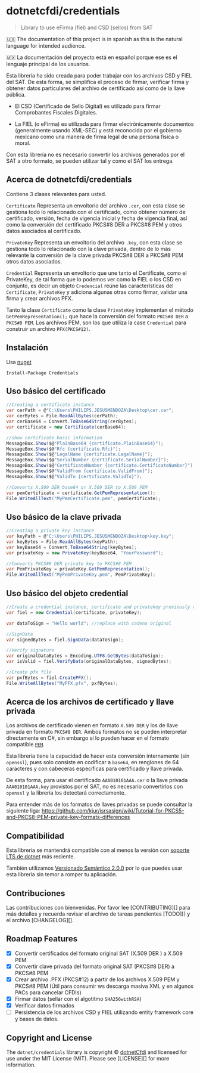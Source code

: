 # dotnetcfdi/credentials

> Library to use eFirma (fiel) and CSD (sellos) from SAT

:us: The documentation of this project is in spanish as this is the natural language for intended audience.

:mexico: La documentación del proyecto está en español porque ese es el lenguaje principal de los usuarios.

Esta librería ha sido creada para poder trabajar con los archivos CSD y FIEL del SAT. De esta forma,
se simplifica el proceso de firmar, verificar firma y obtener datos particulares del archivo de certificado
así como de la llave pública.

- El CSD (Certificado de Sello Digital) es utilizado para firmar Comprobantes Fiscales Digitales.

- La FIEL (o eFirma) es utilizada para firmar electrónicamente documentos (generalmente usando XML-SEC) y
  está reconocida por el gobierno mexicano como una manera de firma legal de una persona física o moral.

Con esta librería no es necesario convertir los archivos generados por el SAT a otro formato,
se pueden utilizar tal y como el SAT los entrega.

## Acerca de dotnetcfdi/credentials

Contiene 3 clases relevantes para usted.

`Certificate` Representa un envoltorio del archivo `.cer`, con esta clase se gestiona todo lo relacionado con el certificado, como obtener número de certificado, versión, fecha de vigencia inicial y fecha de vigencia final, así como la conversión del certificado PKCS#8 DER a PKCS#8 PEM y otros datos asociados al certificado. 

`PrivateKey` Representa un envoltorio del archivo `.key`, con esta clase se gestiona todo lo relacionado con la clave privada, dentro de lo más relevante la conversión de la clave privada PKCS#8 DER a PKCS#8 PEM otros datos asociados. 
 
`Credential` Representa un envoltorio que une tanto el Certificate, como el PrivateKey, de tal forma que lo podemos ver como la FIEL o los CSD en conjunto, es decir un objeto `Credencial` reúne las características del `Certificate`, `PrivateKey` y adiciona algunas otras como firmar, validar una firma y crear archivos PFX. 

Tanto la clase `Certificate` como la clase `PrivateKey` implementan el método `GetPemRepresentation();` que hace la conversión del formato  `PKCS#8 DER` a `PKCS#8 PEM`. Los archivos PEM, son los que utiliza la case `Credential` para construir un archivo `PFX(PKCS#12)`.

## Instalación

Usa [nuget](https://www.nuget.org/)

```shell
Install-Package Credentials
```

## Uso básico del certificado

```csharp
//Creating a certificate instance
var cerPath = @"C:\Users\PHILIPS.JESUSMENDOZA\Desktop\cer.cer";
var cerBytes = File.ReadAllBytes(cerPath);
var cerBase64 = Convert.ToBase64String(cerBytes);
var certificate = new Certificate(cerBase64);

//show certificate basic information
MessageBox.Show($@"PlainBase64 {certificate.PlainBase64}");
MessageBox.Show($@"Rfc {certificate.Rfc}");
MessageBox.Show($@"LegalName {certificate.LegalName}");
MessageBox.Show($@"SerialNumber {certificate.SerialNumber}");
MessageBox.Show($@"CertificateNumber {certificate.CertificateNumber}");
MessageBox.Show($@"ValidFrom {certificate.ValidFrom}");
MessageBox.Show($@"ValidTo {certificate.ValidTo}");

//Converts X.509 DER base64 or X.509 DER to X.509 PEM
var pemCertificate = certificate.GetPemRepresentation();
File.WriteAllText("MyPemCertificate.pem", pemCertificate);

```

## Uso básico de la clave privada

```csharp
//Creating a private key instance
var keyPath = @"C:\Users\PHILIPS.JESUSMENDOZA\Desktop\key.key";
var keyBytes = File.ReadAllBytes(keyPath);
var keyBase64 = Convert.ToBase64String(keyBytes);
var privateKey = new PrivateKey(keyBase64, "YourPassword");

//Converts PKCS#8 DER private key to PKCS#8 PEM
var PemPrivateKey = privateKey.GetPemRepresentation();
File.WriteAllText("MyPemPrivateKey.pem", PemPrivateKey);
```

## Uso básico del objeto credential

```csharp
//Create a credential instance, certificate and privatekey previously created.
var fiel = new Credential(certificate, privateKey);

var dataToSign = "Hello world"; //replace with cadena original

//SignData
var signedBytes = fiel.SignData(dataToSign);

//Verify signature
var originalDataBytes = Encoding.UTF8.GetBytes(dataToSign);
var isValid = fiel.VerifyData(originalDataBytes, signedBytes);

//Create pfx file
var pxfBytes = fiel.CreatePFX();
File.WriteAllBytes("MyPFX.pfx", pxfBytes);
```




## Acerca de los archivos de certificado y llave privada

Los archivos de certificado vienen en formato `X.509 DER` y los de llave privada en formato `PKCS#8 DER`.
Ambos formatos no se pueden interpretar directamente en C#, sin embargo sí lo pueden hacer
en el formato compatible [`PEM`](https://en.wikipedia.org/wiki/Privacy-Enhanced_Mail).

Esta librería tiene la capacidad de hacer esta conversión internamente (sin `openssl`), pues solo consiste en codificar
a `base64`, en renglones de 64 caracteres y con cabeceras específicas para certificado y llave privada.

De esta forma, para usar el certificado `AAA010101AAA.cer` o la llave privada `AAA010101AAA.key` provistos por
el SAT, no es necesario convertirlos con `openssl` y la librería los detectará correctamente.

Para entender más de los formatos de llaves privadas se puede consultar la siguiente liga:
<https://github.com/kjur/jsrsasign/wiki/Tutorial-for-PKCS5-and-PKCS8-PEM-private-key-formats-differences>

## Compatibilidad

Esta librería se mantendrá compatible con al menos la versión con
[soporte LTS de dotnet](https://dotnet.microsoft.com/en-us/download/dotnet) más reciente.

También utilizamos [Versionado Semántico 2.0.0](docs/SEMVER.md) por lo que puedes usar esta librería
sin temor a romper tu aplicación.

## Contribuciones

Las contribuciones con bienvenidas. Por favor lee [CONTRIBUTING][] para más detalles
y recuerda revisar el archivo de tareas pendientes [TODO][] y el archivo [CHANGELOG][].

## Roadmap Features 
- [x] Convertir certificados del formato original SAT   (X.509 DER ) a X.509 PEM
- [x] Convertir clave privada  del formato original SAT (PKCS#8 DER) a PKCS#8 PEM
- [x] Crear archivo .PFX (PKCS#12) a partir de los archivos X.509 PEM y PKCS#8 PEM  (Útil para consumir ws descarga masiva XML y en algunos PACs para cancelar CFDIs)
- [x] Firmar datos (sellar con el algotitmo `SHA256withRSA`)
- [x] Verificar datos firmados
- [ ] Persistencia de los archivos CSD y FIEL utilizando entity framework core y bases de datos.

## Copyright and License

The `dotnet/credentials` library is copyright © [dotnetCfdi](https://www.dotnetcfdi.com/)
and licensed for use under the MIT License (MIT). Please see [LICENSE][] for more information.

